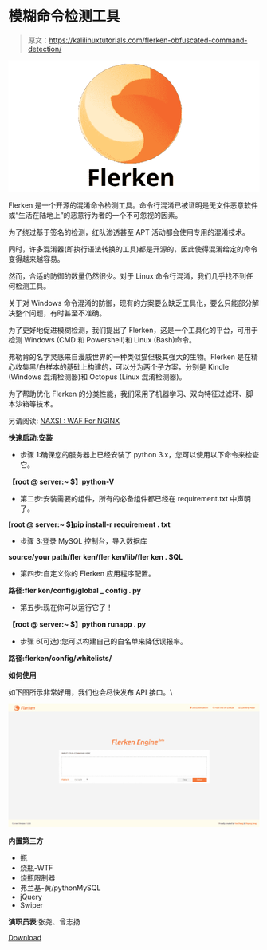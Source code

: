 # 模糊命令检测工具

> 原文：<https://kalilinuxtutorials.com/flerken-obfuscated-command-detection/>

[![Flerken : Obfuscated Command Detection Tool](img/c629e0172a3a66ed19fdb782aa5ad555.png "Flerken : Obfuscated Command Detection Tool")](https://1.bp.blogspot.com/-PyPpGdVgQcY/XMyzdRaFNKI/AAAAAAAAAFQ/6fbw06nHF6snHZ17zsCi-Vw5X_OfK6i7wCLcBGAs/s1600/Open-source.png)

Flerken 是一个开源的混淆命令检测工具。命令行混淆已被证明是无文件恶意软件或“生活在陆地上”的恶意行为者的一个不可忽视的因素。

为了绕过基于签名的检测，红队渗透甚至 APT 活动都会使用专用的混淆技术。

同时，许多混淆器(即执行语法转换的工具)都是开源的，因此使得混淆给定的命令变得越来越容易。

然而，合适的防御的数量仍然很少。对于 Linux 命令行混淆，我们几乎找不到任何检测工具。

关于对 Windows 命令混淆的防御，现有的方案要么缺乏工具化，要么只能部分解决整个问题，有时甚至不准确。

为了更好地促进模糊检测，我们提出了 Flerken，这是一个工具化的平台，可用于检测 Windows (CMD 和 Powershell)和 Linux (Bash)命令。

弗勒肯的名字灵感来自漫威世界的一种类似猫但极其强大的生物。Flerken 是在精心收集黑/白样本的基础上构建的，可以分为两个子方案，分别是 Kindle (Windows 混淆检测器)和 Octopus (Linux 混淆检测器)。

为了帮助优化 Flerken 的分类性能，我们采用了机器学习、双向特征过滤环、脚本沙箱等技术。

另请阅读: [NAXSI : WAF For NGINX](https://kalilinuxtutorials.com/naxsi-waf-nginx/)

**快速启动:安装**

*   步骤 1:确保您的服务器上已经安装了 python 3.x，您可以使用以下命令来检查它。

**【root @ server:~ $】python-V**

*   第二步:安装需要的组件，所有的必备组件都已经在 requirement.txt 中声明了。

**[root @ server:~ $]pip install-r requirement . txt**

*   步骤 3:登录 MySQL 控制台，导入数据库

**source/your path/fler ken/fler ken/lib/fler ken . SQL**

*   第四步:自定义你的 Flerken 应用程序配置。

**路径:fler ken/config/global _ config . py**

*   第五步:现在你可以运行它了！

**【root @ server:~ $】python runapp . py**

*   步骤 6(可选):您可以构建自己的白名单来降低误报率。

**路径:flerken/config/whitelists/**

**如何使用**

如下图所示非常好用，我们也会尽快发布 API 接口。\

![](img/df2e4e23faa97e277c6bee9ffb0caa37.png)

**内置第三方**

*   瓶
*   烧瓶-WTF
*   烧瓶限制器
*   弗兰基-黄/pythonMySQL
*   jQuery
*   Swiper

**演职员表**:张尧、曾志扬

[Download](https://github.com/We5ter/Flerken)